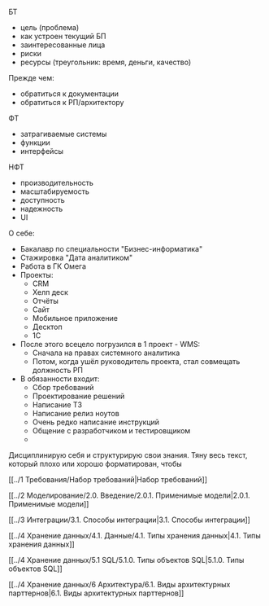 

БТ
- цель (проблема)
- как устроен текущий БП
- заинтересованные лица
- риски
- ресурсы (треугольник: время, деньги, качество)

Прежде чем:
- обратиться к документации
- обратиться к РП/архитектору

ФТ
- затрагиваемые системы
- функции
- интерфейсы

НФТ
- производительность
- масштабируемость
- доступность
- надежность
- UI

О себе:
- Бакалавр по специальности "Бизнес-информатика"
- Стажировка "Дата аналитиком"
- Работа в ГК Омега
- Проекты:
	- CRM
	- Хелп деск
	- Отчёты
	- Сайт
	- Мобильное приложение
	- Десктоп
	- 1С
- После этого всецело погрузился в 1 проект - WMS:
	- Сначала на правах системного аналитика
	- Потом, когда ушёл руководитель проекта, стал совмещать должность РП
- В обязанности входит:
	- Сбор требований
	- Проектирование решений
	- Написание ТЗ
	- Написание релиз ноутов
	- Очень редко написание инструкций
	- Общение с разработчиком и тестировщиком
	- 


Дисциплинирую себя и структурирую свои знания. Тяну весь текст, который плохо или хорошо форматирован, чтобы 


[[../1 Требования/Набор требований|Набор требований]]

[[../2 Моделирование/2.0. Введение/2.0.1. Применимые модели|2.0.1. Применимые модели]]

[[../3 Интеграции/3.1. Способы интеграции|3.1. Способы интеграции]]

[[../4 Хранение данных/4.1. Данные/4.1. Типы хранения данных|4.1. Типы хранения данных]]

[[../4 Хранение данных/5.1 SQL/5.1.0. Типы объектов SQL|5.1.0. Типы объектов SQL]]

[[../4 Хранение данных/6 Архитектура/6.1. Виды архитектурных парттернов|6.1. Виды архитектурных парттернов]]